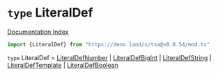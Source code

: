# `type` LiteralDef

[Documentation Index](../README.md)

```ts
import {LiteralDef} from "https://deno.land/x/tsa@v0.0.54/mod.ts"
```

`type` LiteralDef = [LiteralDefNumber](../interface.LiteralDefNumber/README.md) | [LiteralDefBigInt](../interface.LiteralDefBigInt/README.md) | [LiteralDefString](../interface.LiteralDefString/README.md) | [LiteralDefTemplate](../interface.LiteralDefTemplate/README.md) | [LiteralDefBoolean](../interface.LiteralDefBoolean/README.md)